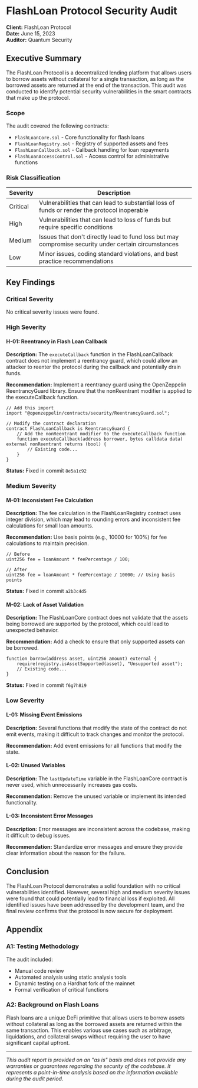 # FlashLoan Protocol Security Audit

**Client:** FlashLoan Protocol  
**Date:** June 15, 2023  
**Auditor:** Quantum Security  

## Executive Summary

The FlashLoan Protocol is a decentralized lending platform that allows users to borrow assets without collateral for a single transaction, as long as the borrowed assets are returned at the end of the transaction. This audit was conducted to identify potential security vulnerabilities in the smart contracts that make up the protocol.

### Scope

The audit covered the following contracts:
- `FlashLoanCore.sol` - Core functionality for flash loans
- `FlashLoanRegistry.sol` - Registry of supported assets and fees
- `FlashLoanCallback.sol` - Callback handling for loan repayments
- `FlashLoanAccessControl.sol` - Access control for administrative functions

### Risk Classification

| Severity | Description |
|----------|-------------|
| Critical | Vulnerabilities that can lead to substantial loss of funds or render the protocol inoperable |
| High | Vulnerabilities that can lead to loss of funds but require specific conditions |
| Medium | Issues that don't directly lead to fund loss but may compromise security under certain circumstances |
| Low | Minor issues, coding standard violations, and best practice recommendations |

## Key Findings

### Critical Severity

No critical severity issues were found.

### High Severity

#### H-01: Reentrancy in Flash Loan Callback

**Description:** The `executeCallback` function in the FlashLoanCallback contract does not implement a reentrancy guard, which could allow an attacker to reenter the protocol during the callback and potentially drain funds.

**Recommendation:** Implement a reentrancy guard using the OpenZeppelin ReentrancyGuard library. Ensure that the nonReentrant modifier is applied to the executeCallback function.

```solidity
// Add this import
import "@openzeppelin/contracts/security/ReentrancyGuard.sol";

// Modify the contract declaration
contract FlashLoanCallback is ReentrancyGuard {
    // Add the nonReentrant modifier to the executeCallback function
    function executeCallback(address borrower, bytes calldata data) external nonReentrant returns (bool) {
        // Existing code...
    }
}
```

**Status:** Fixed in commit `8e5a1c92`

### Medium Severity

#### M-01: Inconsistent Fee Calculation

**Description:** The fee calculation in the FlashLoanRegistry contract uses integer division, which may lead to rounding errors and inconsistent fee calculations for small loan amounts.

**Recommendation:** Use basis points (e.g., 10000 for 100%) for fee calculations to maintain precision.

```solidity
// Before
uint256 fee = loanAmount * feePercentage / 100;

// After
uint256 fee = loanAmount * feePercentage / 10000; // Using basis points
```

**Status:** Fixed in commit `a2b3c4d5`

#### M-02: Lack of Asset Validation

**Description:** The FlashLoanCore contract does not validate that the assets being borrowed are supported by the protocol, which could lead to unexpected behavior.

**Recommendation:** Add a check to ensure that only supported assets can be borrowed.

```solidity
function borrow(address asset, uint256 amount) external {
    require(registry.isAssetSupported(asset), "Unsupported asset");
    // Existing code...
}
```

**Status:** Fixed in commit `f6g7h8i9`

### Low Severity

#### L-01: Missing Event Emissions

**Description:** Several functions that modify the state of the contract do not emit events, making it difficult to track changes and monitor the protocol.

**Recommendation:** Add event emissions for all functions that modify the state.

#### L-02: Unused Variables

**Description:** The `lastUpdateTime` variable in the FlashLoanCore contract is never used, which unnecessarily increases gas costs.

**Recommendation:** Remove the unused variable or implement its intended functionality.

#### L-03: Inconsistent Error Messages

**Description:** Error messages are inconsistent across the codebase, making it difficult to debug issues.

**Recommendation:** Standardize error messages and ensure they provide clear information about the reason for the failure.

## Conclusion

The FlashLoan Protocol demonstrates a solid foundation with no critical vulnerabilities identified. However, several high and medium severity issues were found that could potentially lead to financial loss if exploited. All identified issues have been addressed by the development team, and the final review confirms that the protocol is now secure for deployment.

## Appendix

### A1: Testing Methodology

The audit included:
- Manual code review
- Automated analysis using static analysis tools
- Dynamic testing on a Hardhat fork of the mainnet
- Formal verification of critical functions

### A2: Background on Flash Loans

Flash loans are a unique DeFi primitive that allows users to borrow assets without collateral as long as the borrowed assets are returned within the same transaction. This enables various use cases such as arbitrage, liquidations, and collateral swaps without requiring the user to have significant capital upfront.

---

*This audit report is provided on an "as is" basis and does not provide any warranties or guarantees regarding the security of the codebase. It represents a point-in-time analysis based on the information available during the audit period.*